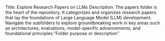 Title: Explore Research Papers on LLMs
Description:
The papers folder is the heart of the repository. It categorizes and organizes research papers that lay the foundations of Large Language Model (LLM) development. Navigate the subfolders to explore groundbreaking work in key areas such as architectures, evaluations, model-specific advancements, and foundational principles."Folder purpose or description" 
